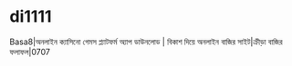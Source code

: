 # di1111
Basa8|অনলাইন ক্যাসিনো গেমস প্ল্যাটফর্ম অ্যাপ ডাউনলোড | বিকাশ দিয়ে অনলাইন বাজির সাইট|ক্রীড়া বাজির ফলাফল|0707
